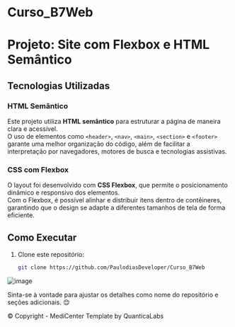 # Curso_B7Web

# Projeto: Site com Flexbox e HTML Semântico

## Tecnologias Utilizadas

### HTML Semântico
Este projeto utiliza **HTML semântico** para estruturar a página de maneira clara e acessível.  
O uso de elementos como `<header>`, `<nav>`, `<main>`, `<section>` e `<footer>` garante uma melhor organização do código, além de facilitar a interpretação por navegadores, motores de busca e tecnologias assistivas.

### CSS com Flexbox
O layout foi desenvolvido com **CSS Flexbox**, que permite o posicionamento dinâmico e responsivo dos elementos.  
Com o Flexbox, é possível alinhar e distribuir itens dentro de contêineres, garantindo que o design se adapte a diferentes tamanhos de tela de forma eficiente.

## Como Executar
1. Clone este repositório:
   ```bash
   git clone https://github.com/PaulodiasDeveloper/Curso_B7Web

![image](https://github.com/user-attachments/assets/0389580e-7bc5-40a7-9729-b9fd0acae9bd)

Sinta-se à vontade para ajustar os detalhes como nome do repositório e seções adicionais. 😊

 © Copyright - MediCenter Template by QuanticaLabs
